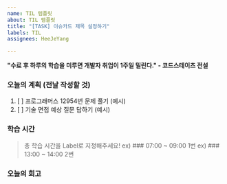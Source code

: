 ```yaml
---
name: TIL 템플릿
about: TIL 템플릿
title: "[TASK] 이슈카드 제목 설정하기"
labels: TIL
assignees: HeeJeYang

---
```


**"수료 후 하루의 학습을 미루면 개발자 취업이 1주일 밀린다." - 코드스테이츠 전설**

### 오늘의 계획 (전날 작성할 것)
1. [ ] 프로그래머스 12954번 문제 풀기 (예시)
2. [ ] 기술 면접 예상 질문 답하기 (예시)

### 학습 시간
> 총 학습 시간을 Label로 지정해주세요!
ex) ### 07:00 ~ 09:00 1번
ex) ### 13:00 ~ 14:00 2번

### 오늘의 회고
